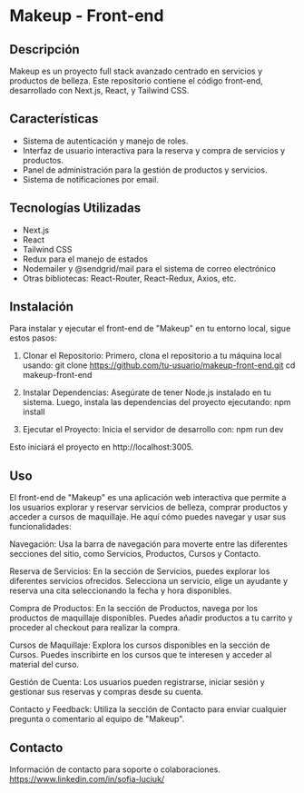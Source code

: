 # Makeup - Front-end

## Descripción
Makeup es un proyecto full stack avanzado centrado en servicios y productos de belleza. Este repositorio contiene el código front-end, desarrollado con Next.js, React, y Tailwind CSS.

## Características
- Sistema de autenticación y manejo de roles.
- Interfaz de usuario interactiva para la reserva y compra de servicios y productos.
- Panel de administración para la gestión de productos y servicios.
- Sistema de notificaciones por email.

## Tecnologías Utilizadas
- Next.js
- React
- Tailwind CSS
- Redux para el manejo de estados
- Nodemailer y @sendgrid/mail para el sistema de correo electrónico
- Otras bibliotecas: React-Router, React-Redux, Axios, etc.

## Instalación
Para instalar y ejecutar el front-end de "Makeup" en tu entorno local, sigue estos pasos:

1) Clonar el Repositorio: Primero, clona el repositorio a tu máquina local usando:
git clone https://github.com/tu-usuario/makeup-front-end.git
cd makeup-front-end

2) Instalar Dependencias: Asegúrate de tener Node.js instalado en tu sistema. Luego, instala las dependencias del proyecto ejecutando:
npm install

3) Ejecutar el Proyecto: Inicia el servidor de desarrollo con:
npm run dev

Esto iniciará el proyecto en http://localhost:3005.



## Uso
El front-end de "Makeup" es una aplicación web interactiva que permite a los usuarios explorar y reservar servicios de belleza, comprar productos y acceder a cursos de maquillaje. He aquí cómo puedes navegar y usar sus funcionalidades:

Navegación: Usa la barra de navegación para moverte entre las diferentes secciones del sitio, como Servicios, Productos, Cursos y Contacto.

Reserva de Servicios: En la sección de Servicios, puedes explorar los diferentes servicios ofrecidos. Selecciona un servicio, elige un ayudante y reserva una cita seleccionando la fecha y hora disponibles.

Compra de Productos: En la sección de Productos, navega por los productos de maquillaje disponibles. Puedes añadir productos a tu carrito y proceder al checkout para realizar la compra.

Cursos de Maquillaje: Explora los cursos disponibles en la sección de Cursos. Puedes inscribirte en los cursos que te interesen y acceder al material del curso.

Gestión de Cuenta: Los usuarios pueden registrarse, iniciar sesión y gestionar sus reservas y compras desde su cuenta.

Contacto y Feedback: Utiliza la sección de Contacto para enviar cualquier pregunta o comentario al equipo de "Makeup".

## Contacto
Información de contacto para soporte o colaboraciones.
https://www.linkedin.com/in/sofia-luciuk/

 
 
